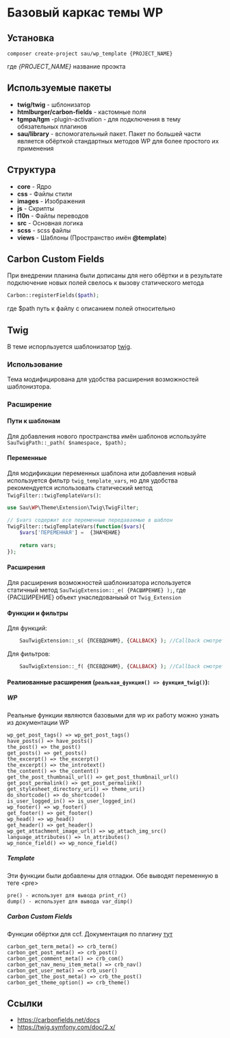 # Базовый каркас темы WP

## Установка
```
composer create-project sau/wp_template {PROJECT_NAME}
```
где *{PROJECT_NAME}* название проэкта

## Используемые пакеты
- **twig/twig** - шблонизатор
- **htmlburger/carbon-fields** - кастомные поля
- **tgmpa/tgm** -plugin-activation - для подключения в тему обязательных плагинов
- **sau/library** - вспомогательный пакет. Пакет по большей части является обёрткой стандартных методов WP для более простого их применения 

## Структура
- **core** - Ядро
- **css** - Файлы стили
- **images** - Изображения
- **js** - Скрипты
- **l10n** - Файлы переводов
- **src** -  Основная логика
- **scss** - scss файлы 
- **views** - Шаблоны (Пространство имён **@template**)

## Carbon Custom Fields
При внедрении планина были дописаны для него обёртки и в результате подключение новых полей свелось к вызову статического метода
```php
Carbon::registerFields($path);
```
где $path путь к файлу с описанием полей относительно 

## Twig
В теме испорльзуется шаблонизатор [twig](https://twig.symfony.com/). 

### Использование
Тема модифицирована для удобства расширения возможностей шаблонизтора.

### Расширение
#### Пути к шаблонам
Для добавления нового пространства имён шаблонов используйте ```SauTwigPath::_path( $namespace, $path);``` 

#### Переменные
Для модификации переменных шаблона или добавления новый используется фильтр ```twig_template_vars```, но для удобства рекомендуется использовать статический метод ```TwigFilter::twigTemplateVars()```:
```php
use Sau\WP\Theme\Extension\Twig\TwigFilter;

// $vars содержит все переменные передаваемые в шаблон
TwigFilter::twigTemplateVars(function($vars){
    $vars['ПЕРЕМЕННАЯ'] =  {ЗНАЧЕНИЕ}
    
    return vars;
});
```
#### Расширения
Для расширения возможностей шаблонизатора используется статичный метод ```SauTwigExtension::_e( {РАСШИРЕНИЕ} );```, где {РАСШИРЕНИЕ} объект унаследованыый от ```Twig_Extension``` 

#### Функции и фильтры
Для функций:
```php
    SauTwigExtension::_s( {ПСЕВДОНИМ}, {CALLBACK} ); //Callback смотреть Twig_SimpleFunction
```
Для фильтров:
```php
    SauTwigExtension::_f( {ПСЕВДОНИМ}, {CALLBACK} ); //Callback смотреть Twig_Filter
```
#### Реалиованные расширения (```реальная_функция() => функция_twig()```):

##### WP
Реальные функции являются базовыми для wp их работу можно узнать из документации WP
```
wp_get_post_tags() => wp_get_post_tags()
have_posts() => have_posts()
the_post() => the_post()
get_posts() => get_posts()
the_excerpt() => the_excerpt()
the_excerpt() => the_introtext()
the_content() => the_content()
get_the_post_thumbnail_url() => get_post_thumbnail_url()
get_post_permalink() => get_post_permalink()
get_stylesheet_directory_uri() => theme_uri()
do_shortcode() => do_shortcode()
is_user_logged_in() => is_user_logged_in()
wp_footer() => wp_footer()
get_footer() => get_footer()
wp_head() => wp_head()
get_header() => get_header()
wp_get_attachment_image_url() => wp_attach_img_src()
language_attributes() => ln_attributes()
wp_nonce_field() => wp_nonce_field()
```
##### Template
Эти функции были добавлены для отладки. Обе выводят переменную в теге \<pre>
```
pre() - использует для вывода print_r()
dump() - использует для вывода var_dimp()
```
##### Carbon Custom Fields
Функции обёртки для ccf. Документация по плагину [тут](https://carbonfields.net/docs/)
```
carbon_get_term_meta() => crb_term()
carbon_get_post_meta() => crb_post()
carbon_get_comment_meta() => crb_com()
carbon_get_nav_menu_item_meta() => crb_nav()
carbon_get_user_meta() => crb_user()
carbon_get_the_post_meta() => crb_the_post()
carbon_get_theme_option() => crb_theme()
```

## Ссылки
- https://carbonfields.net/docs
- https://twig.symfony.com/doc/2.x/
